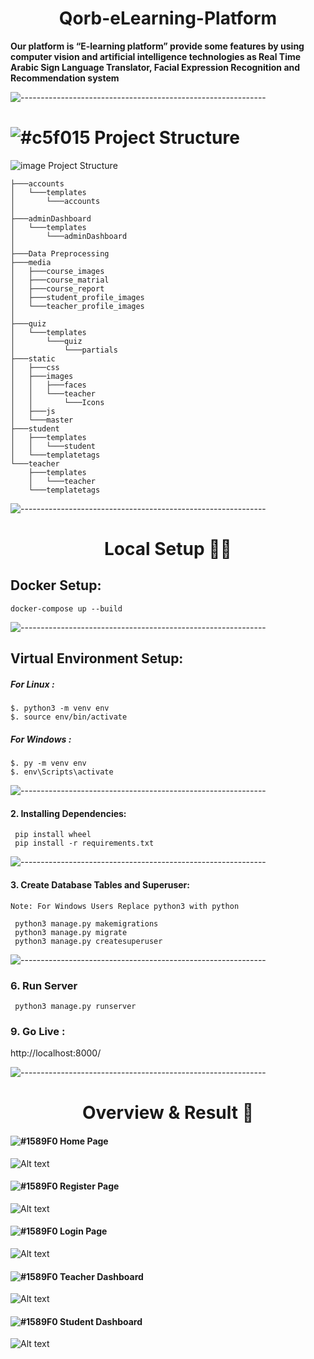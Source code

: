 <h1 align="center">Qorb-eLearning-Platform</h1>

<b>
Our platform is “E-learning platform” provide some features by using computer vision and artificial intelligence
technologies as Real Time Arabic Sign Language Translator, Facial Expression Recognition and Recommendation system
</b>

![-------------------------------------------------------------](https://raw.githubusercontent.com/andreasbm/readme/master/assets/lines/rainbow.png)

# ![#c5f015](https://via.placeholder.com/15/c5f015/000000?text=+) Project Structure
![image](https://user-images.githubusercontent.com/55960681/159571563-846a6f06-f72a-4890-b929-a06e301fdb85.png) Project Structure




```
├───accounts
│   └───templates
│       └───accounts
│   
├───adminDashboard
│   └───templates
│       └───adminDashboard
│
├───Data Preprocessing
├───media
│   ├───course_images
│   ├───course_matrial
│   ├───course_report
│   ├───student_profile_images
│   └───teacher_profile_images
│
├───quiz
│   └───templates
│       └───quiz
│           └───partials
├───static
│   ├───css
│   ├───images
│   │   ├───faces
│   │   └───teacher
│   │       └───Icons
│   ├───js
│   └───master
├───student
│   ├───templates
│   │   └───student
│   └───templatetags
└───teacher
    ├───templates
    │   └───teacher
    └───templatetags
```

![-------------------------------------------------------------](https://raw.githubusercontent.com/andreasbm/readme/master/assets/lines/rainbow.png)
<h1 align="center"> Local Setup 👨‍💻 </h1>

## Docker Setup:

```
docker-compose up --build
```

![-------------------------------------------------------------](https://raw.githubusercontent.com/andreasbm/readme/master/assets/lines/rainbow.png)

## Virtual Environment Setup:

##### For Linux :

```
$. python3 -m venv env
$. source env/bin/activate
```

##### For Windows :

```
$. py -m venv env
$. env\Scripts\activate
```

![-------------------------------------------------------------](https://raw.githubusercontent.com/andreasbm/readme/master/assets/lines/rainbow.png)

#### 2. Installing Dependencies:

```
 pip install wheel
 pip install -r requirements.txt
```

![-------------------------------------------------------------](https://raw.githubusercontent.com/andreasbm/readme/master/assets/lines/rainbow.png)

#### 3. Create Database Tables and Superuser:

```
Note: For Windows Users Replace python3 with python

 python3 manage.py makemigrations
 python3 manage.py migrate
 python3 manage.py createsuperuser
```

![-------------------------------------------------------------](https://raw.githubusercontent.com/andreasbm/readme/master/assets/lines/rainbow.png)

### 6. Run Server

```
 python3 manage.py runserver
```

### 9. Go Live :

http://localhost:8000/

![-------------------------------------------------------------](https://raw.githubusercontent.com/andreasbm/readme/master/assets/lines/rainbow.png)
<h1 align="center"> Overview & Result 🚧 </h1>

#### ![#1589F0](https://via.placeholder.com/15/1589F0/000000?text=+) Home Page
![Alt text](https://raw.githubusercontent.com/qorb-tech/Qorb-eLearning-Platform/main/.assets/index.gif)
#### ![#1589F0](https://via.placeholder.com/15/1589F0/000000?text=+) Register Page
![Alt text](https://raw.githubusercontent.com/qorb-tech/Qorb-eLearning-Platform/main/.assets/register.gif)
#### ![#1589F0](https://via.placeholder.com/15/1589F0/000000?text=+) Login Page
![Alt text](https://raw.githubusercontent.com/qorb-tech/Qorb-eLearning-Platform/main/.assets/login.gif)
#### ![#1589F0](https://via.placeholder.com/15/1589F0/000000?text=+) Teacher Dashboard
![Alt text](https://raw.githubusercontent.com/qorb-tech/Qorb-eLearning-Platform/main/.assets/teacher_dashboard.gif)
#### ![#1589F0](https://via.placeholder.com/15/1589F0/000000?text=+) Student Dashboard
![Alt text](https://raw.githubusercontent.com/qorb-tech/Qorb-eLearning-Platform/main/.assets/student_dashboard.gif)

